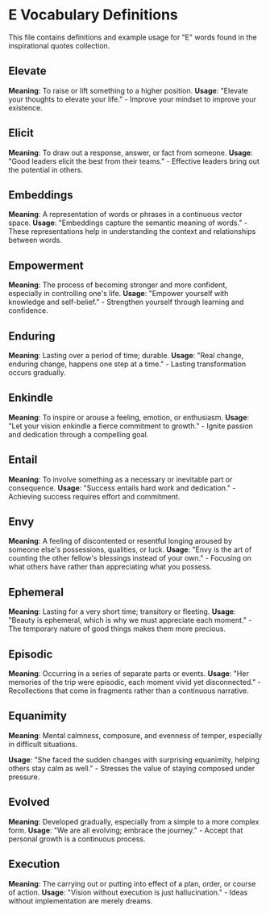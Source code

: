 # E Vocabulary Definitions

This file contains definitions and example usage for "E" words found in the inspirational quotes collection.

<!-- Add vocabulary words here following the format:
## WordName

**Meaning**: Clear, concise definition of the word.
**Usage**: "Quote or example sentence." - Explanation of the usage context.
-->

## Elevate

**Meaning**: To raise or lift something to a higher position.
**Usage**: "Elevate your thoughts to elevate your life." - Improve your mindset to improve your existence.

## Elicit

**Meaning**: To draw out a response, answer, or fact from someone.
**Usage**: "Good leaders elicit the best from their teams." - Effective leaders bring out the potential in others.

## Embeddings

**Meaning**: A representation of words or phrases in a continuous vector space.
**Usage**: "Embeddings capture the semantic meaning of words." - These representations help in understanding the context and relationships between words.

## Empowerment

**Meaning**: The process of becoming stronger and more confident, especially in controlling one's life.
**Usage**: "Empower yourself with knowledge and self-belief." - Strengthen yourself through learning and confidence.

## Enduring

**Meaning**: Lasting over a period of time; durable.
**Usage**: "Real change, enduring change, happens one step at a time." - Lasting transformation occurs gradually.

## Enkindle

**Meaning**: To inspire or arouse a feeling, emotion, or enthusiasm.
**Usage**: "Let your vision enkindle a fierce commitment to growth." - Ignite passion and dedication through a compelling goal.

## Entail

**Meaning**: To involve something as a necessary or inevitable part or consequence.
**Usage**: "Success entails hard work and dedication." - Achieving success requires effort and commitment.

## Envy

**Meaning**: A feeling of discontented or resentful longing aroused by someone else's possessions, qualities, or luck.
**Usage**: "Envy is the art of counting the other fellow's blessings instead of your own." - Focusing on what others have rather than appreciating what you possess.

## Ephemeral

**Meaning**: Lasting for a very short time; transitory or fleeting.
**Usage**: "Beauty is ephemeral, which is why we must appreciate each moment." - The temporary nature of good things makes them more precious.

## Episodic

**Meaning**: Occurring in a series of separate parts or events.
**Usage**: "Her memories of the trip were episodic, each moment vivid yet disconnected." - Recollections that come in fragments rather than a continuous narrative.

## Equanimity

**Meaning**: Mental calmness, composure, and evenness of temper, especially in difficult situations.

**Usage**: "She faced the sudden changes with surprising equanimity, helping others stay calm as well." - Stresses the value of staying composed under pressure.

## Evolved

**Meaning**: Developed gradually, especially from a simple to a more complex form.
**Usage**: "We are all evolving; embrace the journey." - Accept that personal growth is a continuous process.

## Execution

**Meaning**: The carrying out or putting into effect of a plan, order, or course of action.
**Usage**: "Vision without execution is just hallucination." - Ideas without implementation are merely dreams.
